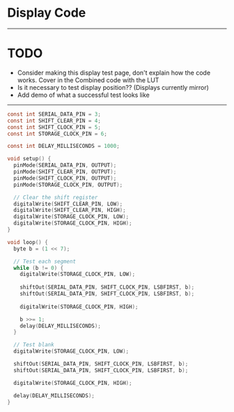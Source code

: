 # Display Code

---

# TODO

* Consider making this display test page, don't explain how the code works. Cover in the Combined code with the LUT
* Is it necessary to test display position?? \(Displays currently mirror\)
* Add demo of what a successful test looks like

---

```c
const int SERIAL_DATA_PIN = 3;
const int SHIFT_CLEAR_PIN = 4;
const int SHIFT_CLOCK_PIN = 5;
const int STORAGE_CLOCK_PIN = 6;

const int DELAY_MILLISECONDS = 1000;

void setup() {
  pinMode(SERIAL_DATA_PIN, OUTPUT);
  pinMode(SHIFT_CLEAR_PIN, OUTPUT);
  pinMode(SHIFT_CLOCK_PIN, OUTPUT);
  pinMode(STORAGE_CLOCK_PIN, OUTPUT);

  // Clear the shift register
  digitalWrite(SHIFT_CLEAR_PIN, LOW);
  digitalWrite(SHIFT_CLEAR_PIN, HIGH);
  digitalWrite(STORAGE_CLOCK_PIN, LOW);
  digitalWrite(STORAGE_CLOCK_PIN, HIGH);
}

void loop() {
  byte b = (1 << 7);

  // Test each segment
  while (b != 0) {
    digitalWrite(STORAGE_CLOCK_PIN, LOW);
    
    shiftOut(SERIAL_DATA_PIN, SHIFT_CLOCK_PIN, LSBFIRST, b);
    shiftOut(SERIAL_DATA_PIN, SHIFT_CLOCK_PIN, LSBFIRST, b);
    
    digitalWrite(STORAGE_CLOCK_PIN, HIGH);

    b >>= 1;
    delay(DELAY_MILLISECONDS);
  }

  // Test blank
  digitalWrite(STORAGE_CLOCK_PIN, LOW);

  shiftOut(SERIAL_DATA_PIN, SHIFT_CLOCK_PIN, LSBFIRST, b);
  shiftOut(SERIAL_DATA_PIN, SHIFT_CLOCK_PIN, LSBFIRST, b);

  digitalWrite(STORAGE_CLOCK_PIN, HIGH);

  delay(DELAY_MILLISECONDS);
}
```



